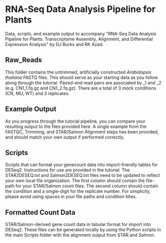 # RNA-Seq Data Analysis Pipeline for Plants

Data, scripts, and example output to accompany "RNA-Seq Data Analysis Pipeline for Plants: Transcriptome Assembly, Alignment, and Differential Expression Analysis" by DJ Burks and RK Azad.

## Raw_Reads

This folder contains the untrimmed, artificially constructed *Arabidopsis thaliana* FASTQ files.  This should serve as your starting data as you follow along through the tutorial.
Paired-end read pairs are associated by _1 and _2 (e.g. CN1_1.fq.gz and CN1_2.fq.gz).
There are a total of 3 mock conditions (CN, MU, WT) and 3 replicates.

## Example Output

As you progress through the tutorial pipeline, you can compare your resulting output to the files provided here.  A single example from the FASTQC, Trimming, and STAR/Salmon Alignment steps has been provided, and should match your own output if performed correctly.

## Scripts

Scripts that can format your genecount data into import-friendly tables for DESeq2.  Instructions for use are provided in the tutorial.  The STAR2DESEQ.txt and Salmon2DESEQ.txt files need to be updated to reflect your own local file organization.  The first column should contain the file-path for your STAR/Salmon count files.  The second column should contain the condition and a single-digit for the replicate number.  For simplicity, please avoid using spaces in your file paths and condition titles.

## Formatted Count Data

STAR/Salmon-derived gene count data in tabular format for import into DESeq2.  These files can be generated locally by using the Python scripts in the main Scripts folder with the alignment output from STAR and Salmon.

